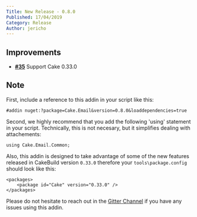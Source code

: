 ```yaml
---
Title: New Release - 0.8.0
Published: 17/04/2019
Category: Release
Author: jericho
---
```


## Improvements

- [__#35__](https://github.com/cake-contrib/Cake.Email/issues/35) Support Cake 0.33.0

## Note

First, include a reference to this addin in your script like this:
```
#addin nuget:?package=Cake.Email&version=0.8.0&loaddependencies=true
```

Second, we highly recommend that you add the following 'using' statement in your script. Technically, this is not necesary, but it simplifies dealing with attachements:
```
using Cake.Email.Common;
```

Also, this addin is designed to take advantage of some of the new features released in CakeBuild version `0.33.0` therefore your `tools\package.config` should look like this:
```
<packages>
    <package id="Cake" version="0.33.0" />
</packages>
```

Please do not hesitate to reach out in the [Gitter Channel](https://gitter.im/cake-contrib/Lobby) if you have any issues using this addin.
